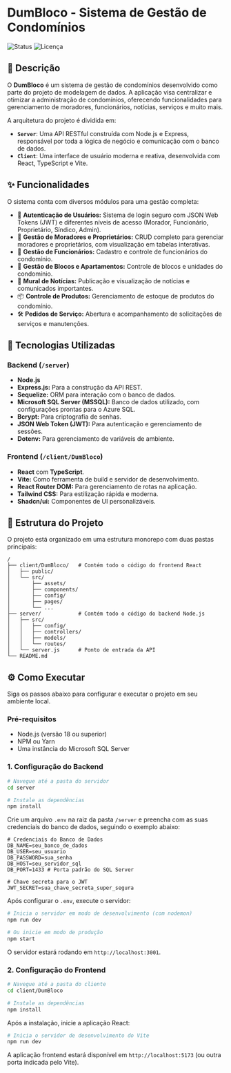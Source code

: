 # DumBloco - Sistema de Gestão de Condomínios

![Status](https://img.shields.io/badge/status-Em%20Desenvolvimento-yellow)
![Licença](https://img.shields.io/badge/licen%C3%A7a-MIT-blue)

## 📖 Descrição

O **DumBloco** é um sistema de gestão de condomínios desenvolvido como parte do projeto de modelagem de dados. A aplicação visa centralizar e otimizar a administração de condomínios, oferecendo funcionalidades para gerenciamento de moradores, funcionários, notícias, serviços e muito mais.

A arquitetura do projeto é dividida em:

* **`Server`**: Uma API RESTful construída com Node.js e Express, responsável por toda a lógica de negócio e comunicação com o banco de dados.
* **`Client`**: Uma interface de usuário moderna e reativa, desenvolvida com React, TypeScript e Vite.

## ✨ Funcionalidades

O sistema conta com diversos módulos para uma gestão completa:

* 🔐 **Autenticação de Usuários:** Sistema de login seguro com JSON Web Tokens (JWT) e diferentes níveis de acesso (Morador, Funcionário, Proprietário, Síndico, Admin).
* 👤 **Gestão de Moradores e Proprietários:** CRUD completo para gerenciar moradores e proprietários, com visualização em tabelas interativas.
* 👥 **Gestão de Funcionários:** Cadastro e controle de funcionários do condomínio.
* 🏢 **Gestão de Blocos e Apartamentos:** Controle de blocos e unidades do condomínio.
* 📰 **Mural de Notícias:** Publicação e visualização de notícias e comunicados importantes.
* 📦 **Controle de Produtos:** Gerenciamento de estoque de produtos do condomínio.
* 🛠️ **Pedidos de Serviço:** Abertura e acompanhamento de solicitações de serviços e manutenções.

## 🚀 Tecnologias Utilizadas

### Backend (`/server`)

* **Node.js**
* **Express.js:** Para a construção da API REST.
* **Sequelize:** ORM para interação com o banco de dados.
* **Microsoft SQL Server (MSSQL):** Banco de dados utilizado, com configurações prontas para o Azure SQL.
* **Bcrypt:** Para criptografia de senhas.
* **JSON Web Token (JWT):** Para autenticação e gerenciamento de sessões.
* **Dotenv:** Para gerenciamento de variáveis de ambiente.

### Frontend (`/client/DumBloco`)

* **React** com **TypeScript**.
* **Vite:** Como ferramenta de build e servidor de desenvolvimento.
* **React Router DOM:** Para gerenciamento de rotas na aplicação.
* **Tailwind CSS:** Para estilização rápida e moderna.
* **Shadcn/ui:** Componentes de UI personalizáveis.

## 📁 Estrutura do Projeto

O projeto está organizado em uma estrutura monorepo com duas pastas principais:

```
/
├── client/DumBloco/   # Contém todo o código do frontend React
│   ├── public/
│   └── src/
│       ├── assets/
│       ├── components/
│       ├── config/
│       ├── pages/
│       └── ...
├── server/            # Contém todo o código do backend Node.js
│   ├── src/
│   │   ├── config/
│   │   ├── controllers/
│   │   ├── models/
│   │   └── routes/
│   └── server.js      # Ponto de entrada da API
└── README.md
```

## ⚙️ Como Executar

Siga os passos abaixo para configurar e executar o projeto em seu ambiente local.

### Pré-requisitos

* Node.js (versão 18 ou superior)
* NPM ou Yarn
* Uma instância do Microsoft SQL Server

### 1. Configuração do Backend

```bash
# Navegue até a pasta do servidor
cd server

# Instale as dependências
npm install
```

Crie um arquivo `.env` na raiz da pasta `/server` e preencha com as suas credenciais do banco de dados, seguindo o exemplo abaixo:

```env
# Credenciais do Banco de Dados
DB_NAME=seu_banco_de_dados
DB_USER=seu_usuario
DB_PASSWORD=sua_senha
DB_HOST=seu_servidor_sql
DB_PORT=1433 # Porta padrão do SQL Server

# Chave secreta para o JWT
JWT_SECRET=sua_chave_secreta_super_segura
```

Após configurar o `.env`, execute o servidor:

```bash
# Inicia o servidor em modo de desenvolvimento (com nodemon)
npm run dev

# Ou inicie em modo de produção
npm start
```

O servidor estará rodando em `http://localhost:3001`.

### 2. Configuração do Frontend

```bash
# Navegue até a pasta do cliente
cd client/DumBloco

# Instale as dependências
npm install
```

Após a instalação, inicie a aplicação React:

```bash
# Inicia o servidor de desenvolvimento do Vite
npm run dev
```

A aplicação frontend estará disponível em `http://localhost:5173` (ou outra porta indicada pelo Vite).
